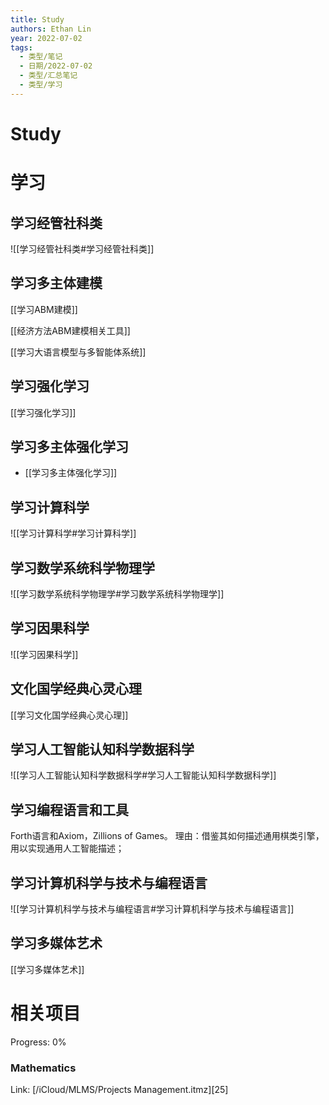 ```yaml
---
title: Study
authors: Ethan Lin
year: 2022-07-02 
tags:
  - 类型/笔记 
  - 日期/2022-07-02 
  - 类型/汇总笔记 
  - 类型/学习 
---
```


# Study






# 学习


## 学习经管社科类


![[学习经管社科类#学习经管社科类]]
  

  
## 学习多主体建模

[[学习ABM建模]]

[[经济方法ABM建模相关工具]]

[[学习大语言模型与多智能体系统]]


## 学习强化学习

[[学习强化学习]]

## 学习多主体强化学习


- [[学习多主体强化学习]]


## 学习计算科学

![[学习计算科学#学习计算科学]]



## 学习数学系统科学物理学

![[学习数学系统科学物理学#学习数学系统科学物理学]]


## 学习因果科学

![[学习因果科学]]

## 文化国学经典心灵心理

[[学习文化国学经典心灵心理]]

## 学习人工智能认知科学数据科学

![[学习人工智能认知科学数据科学#学习人工智能认知科学数据科学]]



## 学习编程语言和工具

Forth语言和Axiom，Zillions of Games。
理由：借鉴其如何描述通用棋类引擎，用以实现通用人工智能描述；

## 学习计算机科学与技术与编程语言

![[学习计算机科学与技术与编程语言#学习计算机科学与技术与编程语言]]


  

## 学习多媒体艺术

[[学习多媒体艺术]]



  
# 相关项目
  
Progress: 0%  
  
### Mathematics  
  
Link: [/iCloud/MLMS/Projects Management.itmz][25]  
  










